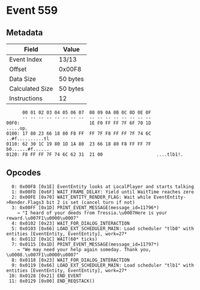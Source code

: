 # Event 559

## Metadata

| Field           | Value    |
|-----------------|----------|
| Event Index     | 13/13    |
| Offset          | 0x00F8   |
| Data Size       | 50 bytes |
| Calculated Size | 50 bytes |
| Instructions    | 12       |

```
      00 01 02 03 04 05 06 07  08 09 0A 0B 0C 0D 0E 0F
      -- -- -- -- -- -- -- --  -- -- -- -- -- -- -- --
00F0:                          1E F0 FF FF 7F 6F 70 1D          .....op.
0100: 17 80 23 66 18 80 F8 FF  FF 7F F8 FF FF 7F 74 6C  ..#f..........tl
0110: 62 30 1C 19 80 1D 1A 80  23 66 18 80 F8 FF FF 7F  b0......#f......
0120: F8 FF FF 7F 74 6C 62 31  21 00                    ....tlb1!.      
```

## Opcodes

```
  0: 0x00F8 [0x1E] EventEntity looks at LocalPlayer and starts talking
  1: 0x00FD [0x6F] WAIT_FRAME_DELAY: Yield until WaitTime reaches zero
  2: 0x00FE [0x70] WAIT_ENTITY_RENDER_FLAG: Wait while EventEntity->Render.Flags3 bit 2 is set (cancel turn if not)
  3: 0x00FF [0x1D] PRINT_EVENT_MESSAGE(message_id=11796*)
    → "I heard of your deeds from Tressia.\u0007Here is your reward.\u007F1\u0000\u0007"
  4: 0x0102 [0x23] WAIT_FOR_DIALOG_INTERACTION
  5: 0x0103 [0x66] LOAD_EXT_SCHEDULER_MAIN: Load scheduler "tlb0" with entities [EventEntity, EventEntity], work=27*
  6: 0x0112 [0x1C] WAIT(60* ticks)
  7: 0x0115 [0x1D] PRINT_EVENT_MESSAGE(message_id=11797*)
    → "We may need your help again someday. Thank you, \u0008.\u007F1\u0000\u0007"
  8: 0x0118 [0x23] WAIT_FOR_DIALOG_INTERACTION
  9: 0x0119 [0x66] LOAD_EXT_SCHEDULER_MAIN: Load scheduler "tlb1" with entities [EventEntity, EventEntity], work=27*
 10: 0x0128 [0x21] END_EVENT
 11: 0x0129 [0x00] END_REQSTACK()
```
